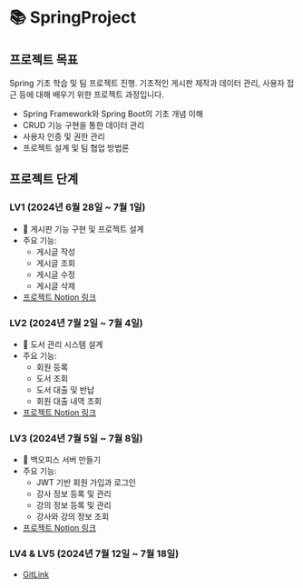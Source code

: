 # 📚 SpringProject

## 프로젝트 목표
Spring 기초 학습 및 팀 프로젝트 진행. 기초적인 게시판 제작과 데이터 관리, 사용자 접근 등에 대해 배우기 위한 프로젝트 과정입니다. 
- Spring Framework와 Spring Boot의 기초 개념 이해
- CRUD 기능 구현을 통한 데이터 관리
- 사용자 인증 및 권한 관리
- 프로젝트 설계 및 팀 협업 방법론

## 프로젝트 단계

### LV1 (2024년 6월 28일 ~ 7월 1일)
- 📝 게시판 기능 구현 및 프로젝트 설계
- 주요 기능:
  - 게시글 작성
  - 게시글 조회
  - 게시글 수정
  - 게시글 삭제
- [프로젝트 Notion 링크](https://leather-pixie-4bc.notion.site/Spring-LV1-d50c9e598ee14c51b5efc0a5e74de0a8)

### LV2 (2024년 7월 2일 ~ 7월 4일)
- 📝 도서 관리 시스템 설계
- 주요 기능:
  - 회원 등록
  - 도서 조회
  - 도서 대출 및 반납
  - 회원 대출 내역 조회
- [프로젝트 Notion 링크](https://leather-pixie-4bc.notion.site/Spring-LV2-383a6ae181f94442bd4d69afda41ba71?pvs=4)

### LV3 (2024년 7월 5일 ~ 7월 8일)
- 📝 백오피스 서버 만들기
- 주요 기능:
  - JWT 기반 회원 가입과 로그인
  - 강사 정보 등록 및 관리
  - 강의 정보 등록 및 관리
  - 강사와 강의 정보 조회
- [프로젝트 Notion 링크](https://leather-pixie-4bc.notion.site/Spring-LV3-7e5de2ef007e4d1bb7c44536e351929c)

### LV4 & LV5 (2024년 7월 12일 ~ 7월 18일)
- [GitLink](https://github.com/seunghyeonlee9661/Sparta)



